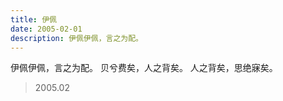 ```yaml
---
title: 伊佩
date: 2005-02-01
description: 伊佩伊佩，言之为配。
---
```


伊佩伊佩，言之为配。
贝兮费矣，人之背矣。
人之背矣，思绝寐矣。

> 2005.02